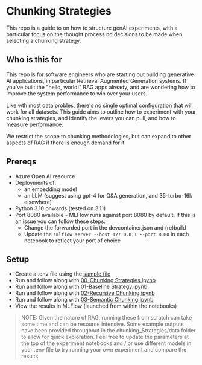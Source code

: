 # Chunking Strategies

This repo is a guide to on how to structure genAI experiments, with a particular focus on the thought process nd decisions to be made when selecting a chunking strategy.

## Who is this for

This repo is for software engineers who are starting out building generative AI applications, in particular Retrieval Augmented Generation systems. If you've built the "hello, world!" RAG apps already, and are wondering how to improve the system performance to win over your users. 

Like wth most data probles, there's no single optimal configuration that will work for all datasets. This guide aims to outline how to experiment with your chunking strategies, and identify the levers you can pull, and how to measure performance.

We restrict the scope to chunking methodologies, but can expand to other aspects of RAG if there is enough demand for it.

## Prereqs

- Azure Open AI resource
- Deployments of:
    - an embedding model
    - an LLM (suggest using gpt-4 for Q&A generation, and 35-turbo-16k elsewhere)
- Python 3.10 onwards (tested on 3.11)
- Port 8080 available - MLFlow runs against port 8080 by default. If this is an issue you can follow these steps:
    - Change the forwarded port in the devcontainer.json and (re)build
    - Update the `!mlflow server --host 127.0.0.1 --port 8080` in each notebook to reflect your port of choice

## Setup

- Create a .env file using the [sample file](../.env.sample)
- Run and follow along with [00-Chunking Strategies.ipynb](./chunking_strategies/00-Chunking%20Strategies.ipynb)
- Run and follow along with [01-Baseline Strategy.ipynb](./chunking_strategies/01-Baseline%20Strategy.ipynb)
- Run and follow along with [02-Recursive Chunking.ipynb](./chunking_strategies/02-Recursive%20Chunking.ipynb)
- Run and follow along with [03-Semantic Chunking.ipynb](./chunking_strategies/03-Semantic%20Chunking.ipynb)
- View the results in MLFlow (launched from within the notebooks)

> NOTE: Given the nature of RAG, running these from scratch can take some time and can be resource intensive. Some example outputs have been provided throughout in the chunking_Strategies/data folder to allow for quick exploration. Feel free to update the parameters at the top of the experiment notebooks and / or use different models in your .env file to try running your own experiment and compare the results